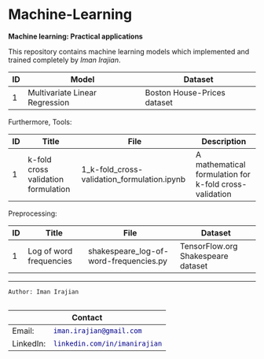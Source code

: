 # Machine-Learning
**Machine learning: Practical applications**

This repository contains machine learning models which implemented and trained completely by *Iman Irajian*.

| ID | Model | Dataset |
| --- | --- | --- |
| 1 | Multivariate Linear Regression | Boston House-Prices dataset |

Furthermore, Tools:

| ID | Title | File | Description |
| --- | --- | --- | --- |
| 1 | k-fold cross validation formulation | 1_k-fold_cross-validation_formulation.ipynb |A mathematical formulation for k-fold cross-validation |

Preprocessing:

| ID | Title | File | Dataset |
| --- | --- | --- | --- |
| 1 | Log of word frequencies | shakespeare_log-of-word-frequencies.py | TensorFlow.org Shakespeare dataset |

***

```
Author: Iman Irajian
```   

<table style="float:left">
    <thead>
        <tr>
            <th colspan=2>Contact</th>
        </tr>
    </thead>
    <tbody>
        <tr>
            <td>Email:</td>
            <td><a style="text-decoration:none" href="mailto:iman.irajian@gmail.com?subject=Github machine-learning repository"><code style="color:darkblue; background:none;">iman.irajian@gmail.com</code></a></td>
        </tr>
        <tr>
            <td>LinkedIn:</td>
            <td><a style="text-decoration:none" href="https://www.linkedin.com/in/imanirajian/"><code style="color:darkblue; background:none;">linkedin.com/in/imanirajian</code></a></td>
        </tr>        
    </tbody>
</table>
